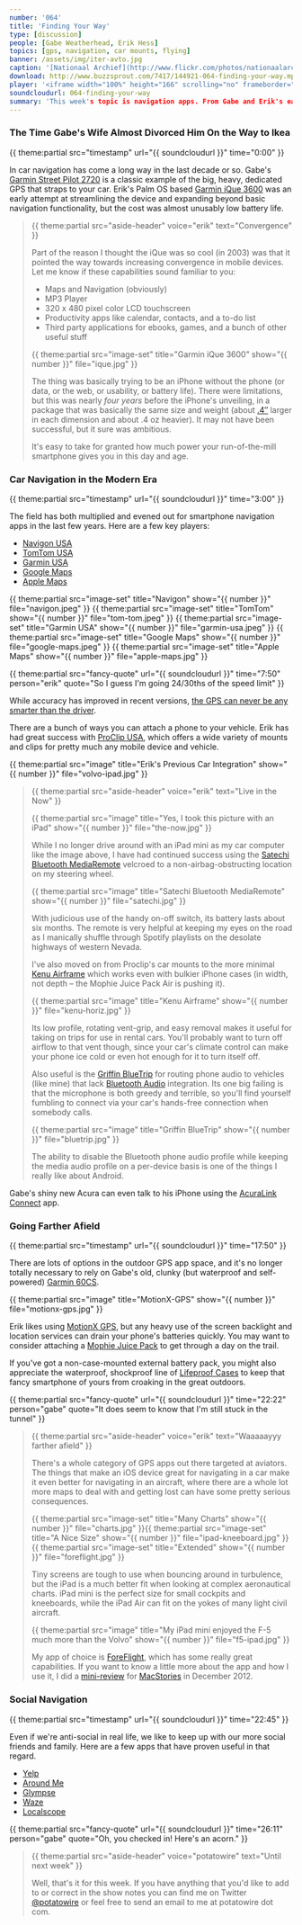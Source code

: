 ```yaml
---
number: '064'
title: 'Finding Your Way'
type: [discussion]
people: [Gabe Weatherhead, Erik Hess]
topics: [gps, navigation, car mounts, flying]
banner: /assets/img/iter-avto.jpg
caption: '[Nationaal Archief](http://www.flickr.com/photos/nationaalarchief/4192749543/)'
download: http://www.buzzsprout.com/7417/144921-064-finding-your-way.mp3
player: '<iframe width="100%" height="166" scrolling="no" frameborder="no" src="https://w.soundcloud.com/player/?url=https%3A//api.soundcloud.com/tracks/130884066%3Fsecret_token%3Ds-WKt2e&amp;color=ff5500&amp;auto_play=false&amp;show_artwork=true"></iframe>'
soundcloudurl: 064-finding-your-way
summary: 'This week's topic is navigation apps. From Gabe and Erik's earliest dedicated GPS devices to today's location-enabled everything, they break down the good and the not-so-good in today's market.'
---
```


### The Time Gabe's Wife Almost Divorced Him On the Way to Ikea
{{ theme:partial src="timestamp" url="{{ soundcloudurl }}" time="0:00" }}

In car navigation has come a long way in the last decade or so.  Gabe's [Garmin Street Pilot 2720](https://buy.garmin.com/en-US/US/on-the-road/discontinued/streetpilot-2720/prod6387.html) is a classic example of the big, heavy, dedicated GPS that straps to your car. Erik's Palm OS based [Garmin iQue 3600](http://reviews.cnet.com/search-results/garmin-ique-3600/4505-5_7-20799434.html) was an early attempt at streamlining the device and expanding beyond basic navigation functionality, but the cost was almost unusably low battery life.

> {{ theme:partial src="aside-header" voice="erik" text="Convergence" }}
>
> Part of the reason I thought the iQue was so cool (in 2003) was that it pointed the way towards increasing convergence in mobile devices. Let me know if these capabilities sound familiar to you:
> 
> * Maps and Navigation (obviously)
> * MP3 Player
> * 320 x 480 pixel color LCD touchscreen
> * Productivity apps like calendar, contacts, and a to-do list
> * Third party applications for ebooks, games, and a bunch of other useful stuff
>
>{{ theme:partial src="image-set" title="Garmin iQue 3600" show="{{ number }}" file="ique.jpg" }}
>
> The thing was basically trying to be an iPhone without the phone (or data, or the web, or usability, or battery life). There were limitations, but this was nearly *four years* before the iPhone's unveiling, in a package that was basically the same size and weight (about [.4&Prime;](https://twitter.com/drdrang/status/423870083367071745) larger in each dimension and about .4&nbsp;oz heavier). It may not have been successful, but it sure was ambitious.
>
> It's easy to take for granted how much power your run-of-the-mill smartphone gives you in this day and age.

### Car Navigation in the Modern Era
{{ theme:partial src="timestamp" url="{{ soundcloudurl }}" time="3:00" }}

The field has both multiplied and evened out for smartphone navigation apps in the last few years. Here are a few key players:

* [Navigon USA](http://www.navigon.com/portal/us/produkte/navigationssoftware/index.html)
* [TomTom USA](https://itunes.apple.com/us/app/tomtom-u.s.a./id343289842?mt=8)
* [Garmin USA](https://itunes.apple.com/us/app/garmin-u.s.a./id435490305?mt=8)
* [Google Maps](https://itunes.apple.com/us/app/google-maps/id585027354?mt=8)
* [Apple Maps](http://www.apple.com/ios/maps/)

{{ theme:partial src="image-set" title="Navigon" show="{{ number }}" file="navigon.jpeg" }}
{{ theme:partial src="image-set" title="TomTom" show="{{ number }}" file="tom-tom.jpeg" }}
{{ theme:partial src="image-set" title="Garmin USA" show="{{ number }}" file="garmin-usa.jpeg" }}
{{ theme:partial src="image-set" title="Google Maps" show="{{ number }}" file="google-maps.jpeg" }}
{{ theme:partial src="image-set" title="Apple Maps" show="{{ number }}" file="apple-maps.jpg" }}

{{ theme:partial src="fancy-quote" url="{{ soundcloudurl }}" time="7:50" person="erik" quote="So I guess I'm going 24/30ths of the speed limit" }}

While accuracy has improved in recent versions, [the GPS can never be any smarter than the driver](http://www.youtube.com/watch?v=BIakZtDmMgo).

There are a bunch of ways you can attach a phone to your vehicle. Erik has had great success with [ProClip USA](http://www.proclipusa.com/), which offers a wide variety of mounts and clips for pretty much any mobile device and vehicle.

{{ theme:partial src="image" title="Erik's Previous Car Integration" show="{{ number }}" file="volvo-ipad.jpg" }}

> {{ theme:partial src="aside-header" voice="erik" text="Live in the Now" }}
>
> {{ theme:partial src="image" title="Yes, I took this picture with an iPad" show="{{ number }}" file="the-now.jpg" }}
>
> While I no longer drive around with an iPad mini as my car computer like the image above, I have had continued success using the [Satechi Bluetooth MediaRemote](http://www.amazon.com/Satechi-MediaRemote-Bluetooth-Multi-Media-Control/dp/B00824948U) velcroed to a non-airbag-obstructing location on my steering wheel. 
>
> {{ theme:partial src="image" title="Satechi Bluetooth MediaRemote" show="{{ number }}" file="satechi.jpg" }}
>
> With judicious use of the handy on-off switch, its battery lasts about six months. The remote is very helpful at keeping my eyes on the road as I manically shuffle through Spotify playlists on the desolate highways of western Nevada.
>
> I've also moved on from Proclip's car mounts to the more minimal [Kenu Airframe](http://store.apple.com/us/product/HC299ZM/A/kenu-airframe-portable-car-vent-mount-for-iphone?fnode=46) which works even with bulkier iPhone cases (in width, not depth &ndash; the Mophie Juice Pack Air is pushing it). 
>
> {{ theme:partial src="image" title="Kenu Airframe" show="{{ number }}" file="kenu-horiz.jpg" }}
> 
> Its low profile, rotating vent-grip, and easy removal makes it useful for taking on trips for use in rental cars. You'll probably want to turn off airflow to that vent though, since your car's climate control can make your phone ice cold or even hot enough for it to turn itself off.
>
> Also useful is the [Griffin BlueTrip](http://www.amazon.com/Griffin-Technology-BlueTrip-iPhone-Smartphones/dp/B004KPLS7K/ref=sr_1_1?s=electronics&ie=UTF8&qid=1390591412&sr=1-1&keywords=griffin+bluetrip) for routing phone audio to vehicles (like mine) that lack [Bluetooth Audio](http://en.wikipedia.org/wiki/Bluetooth_profile#Advanced_Audio_Distribution_Profile_.28A2DP.29) integration. Its one big failing is that the microphone is both greedy and terrible, so you'll find yourself fumbling to connect via your car's hands-free connection when somebody calls.
>
> {{ theme:partial src="image" title="Griffin BlueTrip" show="{{ number }}" file="bluetrip.jpg" }}
>
> The ability to disable the Bluetooth phone audio profile while keeping the media audio profile on a per-device basis is one of the things I really like about Android.

Gabe's shiny new Acura can even talk to his iPhone using the [AcuraLink Connect](https://itunes.apple.com/us/app/acuralink-connect/id610964308?mt=8) app.

### Going Farther Afield
{{ theme:partial src="timestamp" url="{{ soundcloudurl }}" time="17:50" }}

There are lots of options in the outdoor GPS app space, and it's no longer totally necessary to rely on Gabe's old, clunky (but waterproof and self-powered) [Garmin 60CS](http://www.amazon.com/Garmin-GPSMAP-Water-Resistant-Hiking/dp/B000189W8M).

{{ theme:partial src="image" title="MotionX-GPS" show="{{ number }}" file="motionx-gps.jpg" }}

Erik likes using [MotionX GPS](http://gps.motionx.com/iphone/overview/), but any heavy use of the screen backlight and location services can drain your phone's batteries quickly. You may want to consider attaching a [Mophie Juice Pack](http://www.mophie.com/) to get through a day on the trail. 

If you've got a non-case-mounted external battery pack, you might also appreciate the waterproof, shockproof line of [Lifeproof Cases](http://www.lifeproof.com/en/) to keep that fancy smartphone of yours from croaking in the great outdoors.

{{ theme:partial src="fancy-quote" url="{{ soundcloudurl }}" time="22:22" person="gabe" quote="It does seem to know that I'm still stuck in the tunnel" }}

> {{ theme:partial src="aside-header" voice="erik" text="Waaaaayyy farther afield" }}
>
> There's a whole category of GPS apps out there targeted at aviators. The things that make an iOS device great for navigating in a car make it even better for navigating in an aircraft, where there are a whole lot more maps to deal with and getting lost can have some pretty serious consequences. 
>
> {{ theme:partial src="image-set" title="Many Charts" show="{{ number }}" file="charts.jpg" }}{{ theme:partial src="image-set" title="A Nice Size" show="{{ number }}" file="ipad-kneeboard.jpg" }}{{ theme:partial src="image-set" title="Extended" show="{{ number }}" file="foreflight.jpg" }}
>
> Tiny screens are tough to use when bouncing around in turbulence, but the iPad is a much better fit when looking at complex aeronautical charts. iPad mini is the perfect size for small cockpits and kneeboards, while the iPad Air can fit on the yokes of many light civil aircraft.
>
>  {{ theme:partial src="image" title="My iPad mini enjoyed the F-5 much more than the Volvo" show="{{ number }}" file="f5-ipad.jpg" }}
>
> My app of choice is [ForeFlight](http://www.foreflight.com/), which has some really great capabilities. If you want to know a little more about the app and how I use it, I did a [mini-review](http://www.macstories.net/stories/ipad-in-real-life-erik-hess-f-5n-tiger-ii-pilot/) for [MacStories](http://www.macstories.net/) in December 2012. 

### Social Navigation
{{ theme:partial src="timestamp" url="{{ soundcloudurl }}" time="22:45" }}

Even if we're anti-social in real life, we like to keep up with our more social friends and family. Here are a few apps that have proven useful in that regard.

* [Yelp](https://itunes.apple.com/us/app/yelp/id284910350?mt=8)
* [Around Me](https://itunes.apple.com/us/app/aroundme/id290051590?mt=8)
* [Glympse](http://www.glympse.com/)
* [Waze](https://www.waze.com/)
* [Localscope](http://cynapse.com/localscope/)

{{ theme:partial src="fancy-quote" url="{{ soundcloudurl }}" time="26:11" person="gabe" quote="Oh, you checked in! Here's an acorn." }}

> {{ theme:partial src="aside-header" voice="potatowire" text="Until next week" }}
> 
> Well, that's it for this week. If you have anything that you'd like to add to or correct in the show notes you can find me on Twitter [@potatowire](http://twitter.com/potatowire/) or feel free to send an email to me at potatowire dot com.